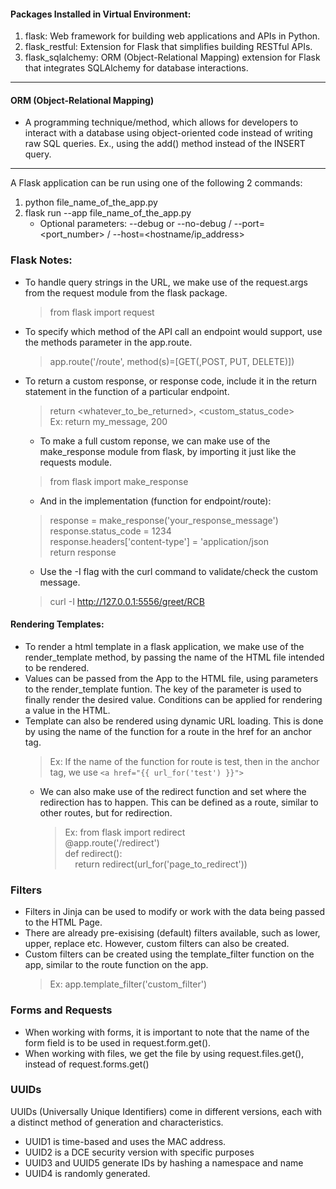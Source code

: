 #### Packages Installed in Virtual Environment:
1. flask: Web framework for building web applications and APIs in Python.
2. flask_restful: Extension for Flask that simplifies building RESTful APIs.
3. flask_sqlalchemy: ORM (Object-Relational Mapping) extension for Flask that integrates SQLAlchemy for database interactions.

----------------------------------------------------------

#### ORM (Object-Relational Mapping)
- A programming technique/method, which allows for developers to interact with a database using object-oriented code instead of writing raw SQL queries. Ex., using the add() method instead of the INSERT query.

----------------------------------------------------------

A Flask application can be run using one of the following 2 commands:
1. python file_name_of_the_app.py
2. flask run --app file_name_of_the_app.py 
    * Optional parameters: --debug or --no-debug / --port=<port_number> / --host=<hostname/ip_address>

### Flask Notes:
* To handle query strings in the URL, we make use of the request.args from the request module from the flask package.
    > from flask import request
* To specify which method of the API call an endpoint would support, use the methods parameter in the app.route.
    > app.route('/route', method(s)=[GET(,POST, PUT, DELETE)])
* To return a custom response, or response code, include it in the return statement in the function of a particular endpoint.
    > return <whatever_to_be_returned>, <custom_status_code>
    <br/>Ex: return my_message, 200
    * To make a full custom reponse, we can make use of the make_response module from flask, by importing it just like the requests module.
    > from flask import make_response

    * And in the implementation (function for endpoint/route):
    > response = make_response('your_response_message')
    <br/> response.status_code = 1234
    <br/> response.headers['content-type'] = 'application/json
    <br/> return response
    * Use the -I flag with the curl command to validate/check the custom message.
    > curl -I http://127.0.0.1:5556/greet/RCB
    
#### Rendering Templates:
* To render a html template in a flask application, we make use of the render_template method, by passing the name of the HTML file intended to be rendered.
* Values can be passed from the App to the HTML file, using parameters to the render_template funtion. The key of the parameter is used to finally render the desired value. Conditions can be applied for rendering a value in the HTML.
* Template can also be rendered using dynamic URL loading. This is done by using the name of the function for a route in the href for an anchor tag.
    > Ex: If the name of the function for route is test, then in the anchor tag, we use `<a href="{{ url_for('test') }}">`
    * We can also make use of the redirect function and set where the redirection has to happen. This can be defined as a route, similar to other routes, but for redirection.
        > Ex: from flask import redirect 
        <br/> @app.route('/redirect')
        <br/> def redirect():
        <br/> &nbsp;&nbsp;&nbsp;&nbsp;return redirect(url_for('page_to_redirect'))

### Filters
* Filters in Jinja can be used to modify or work with the data being passed to the HTML Page.
* There are already pre-exisising (default) filters available, such as lower, upper, replace etc. However, custom filters can also be created.
* Custom filters can be created using the template_filter function on the app, similar to the route function on the app.
    > Ex: app.template_filter('custom_filter')

### Forms and Requests
* When working with forms, it is important to note that the name of the form field is to be used in request.form.get().
* When working with files, we get the file by using request.files.get(), instead of request.forms.get()

### UUIDs
UUIDs (Universally Unique Identifiers) come in different versions, each with a distinct method of generation and characteristics.
* UUID1 is time-based and uses the MAC address.
* UUID2 is a DCE security version with specific purposes
* UUID3 and UUID5 generate IDs by hashing a namespace and name
* UUID4 is randomly generated. 
